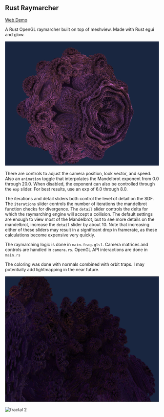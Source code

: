 ## Rust Raymarcher

[Web Demo](https://mandel.saahil-gupta.com/)

A Rust OpenGL raymarcher built on top of meshview. Made with Rust egui and glow. 

![Mandelbrot Fractal](./img/fractal_img_1.png)

There are controls to adjust the camera position, look vector, and speed. Also an `animation` toggle that interpolates the Mandelbrot exponent from 0.0 through 20.0. When disabled, the exponent can also be controlled through the `exp` slider. For best results, use an exp of 6.0 through 8.0.

The iterations and detail sliders both control the level of detail on the SDF. The `iterations` slider controls the number of iterations the mandelbrot function checks for divergence. The `detail` slider controls the delta for which the raymarching engine will accept a collision. The default settings are enough to view most of the Mandelbrot, but to see more details on the mandelbrot, increase the `detail` slider by about 10. Note that increasing either of these sliders may result in a significant drop in framerate, as these calculations become expensive very quickly.

The raymarching logic is done in `main.frag.glsl`. Camera matrices and controls are handled in `camera.rs`. OpenGL API interactions are done in `main.rs`

The coloring was done with normals combined with orbit traps. I may potentially add lightmapping in the near future.

![fractal 1](./img/fractal_img_2.png)


![fractal 2](./img/mandelbrot_fractal.png)
